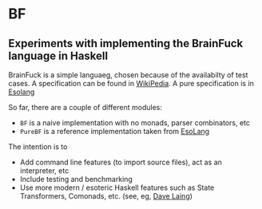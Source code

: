 # BF
## Experiments with implementing the BrainFuck language in Haskell

BrainFuck is a simple languaeg, chosen because of the availabilty of test cases.
A specification can be found in [WikiPedia](https://en.wikipedia.org/wiki/Brainfuck).
A pure specification is in [Esolang](https://esolangs.org/wiki/Pure_BF)


So far, there are a couple of different modules:

* `BF` is a naive implementation with no monads, parser combinators, etc
* `PureBF` is a reference implementation taken from [EsoLang](https://esolangs.org/wiki/Pure_BF/Implementation)

The intention is to
* Add command line features (to import source files), act as an interpreter, etc
* Include testing and benchmarking
* Use more modern / esoteric Haskell features such as State Transformers, Comonads, etc.
 (see, eg, [Dave Laing](http://dlaing.org/cofun/))
